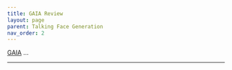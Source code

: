 ```yaml
---
title: GAIA Review
layout: page
parent: Talking Face Generation
nav_order: 2
---
```


[GAIA] ...


----

[GAIA]: https://arxiv.org/abs/2311.15230
